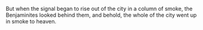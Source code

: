 But when the signal began to rise out of the city in a column of smoke, the Benjaminites looked behind them, and behold, the whole of the city went up in smoke to heaven.
